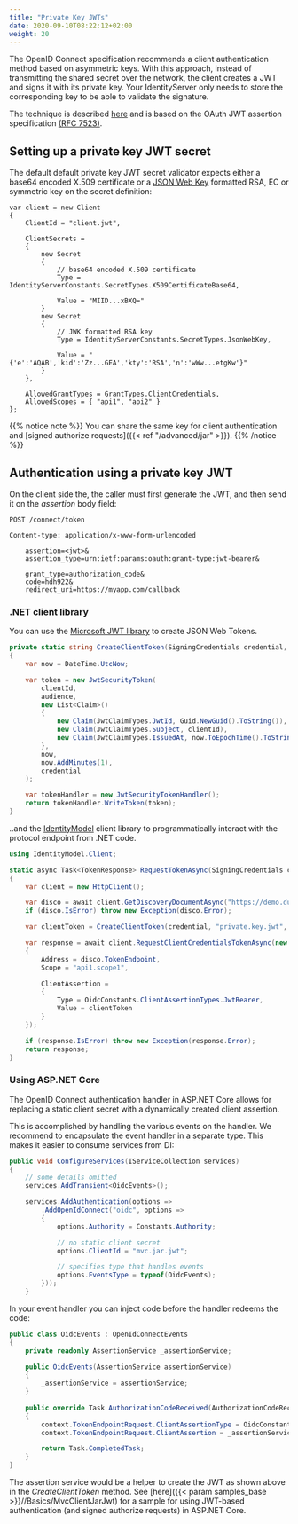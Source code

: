 ```yaml
---
title: "Private Key JWTs"
date: 2020-09-10T08:22:12+02:00
weight: 20
---
```


The OpenID Connect specification recommends a client authentication method based on asymmetric keys. With this approach, instead of transmitting the shared secret over the network, the client creates a JWT and signs it with its private key. Your IdentityServer only needs to store the corresponding key to be able to validate the signature.

The technique is described [here](https://openid.net/specs/openid-connect-core-1_0.html#ClientAuthentication) and is based on the OAuth JWT assertion specification [(RFC 7523)](https://tools.ietf.org/html/rfc7523).

## Setting up a private key JWT secret
The default default private key JWT secret validator expects either a base64 encoded X.509 certificate or a [JSON Web Key](https://tools.ietf.org/html/rfc7517) formatted RSA, EC or symmetric key on the secret definition:

    var client = new Client
    {
        ClientId = "client.jwt",

        ClientSecrets =
        {
            new Secret
            {
                // base64 encoded X.509 certificate
                Type = IdentityServerConstants.SecretTypes.X509CertificateBase64,

                Value = "MIID...xBXQ="
            }
            new Secret
            {
                // JWK formatted RSA key
                Type = IdentityServerConstants.SecretTypes.JsonWebKey,

                Value = "{'e':'AQAB','kid':'Zz...GEA','kty':'RSA','n':'wWw...etgKw'}"
            }
        },

        AllowedGrantTypes = GrantTypes.ClientCredentials,
        AllowedScopes = { "api1", "api2" }
    };

{{% notice note %}}
You can share the same key for client authentication and [signed authorize requests]({{< ref "/advanced/jar" >}}).
{{% /notice %}}

## Authentication using a private key JWT
On the client side the, the caller must first generate the JWT, and then send it on the *assertion* body field:

```
POST /connect/token

Content-type: application/x-www-form-urlencoded

    assertion=<jwt>&
    assertion_type=urn:ietf:params:oauth:grant-type:jwt-bearer&

    grant_type=authorization_code&
    code=hdh922&
    redirect_uri=https://myapp.com/callback
```

### .NET client library
You can use the [Microsoft JWT library](https://www.nuget.org/packages/System.IdentityModel.Tokens.Jwt/) to create JSON Web Tokens.

```cs
private static string CreateClientToken(SigningCredentials credential, string clientId, string audience)
{
    var now = DateTime.UtcNow;

    var token = new JwtSecurityToken(
        clientId,
        audience,
        new List<Claim>()
        {
            new Claim(JwtClaimTypes.JwtId, Guid.NewGuid().ToString()),
            new Claim(JwtClaimTypes.Subject, clientId),
            new Claim(JwtClaimTypes.IssuedAt, now.ToEpochTime().ToString(), ClaimValueTypes.Integer64)
        },
        now,
        now.AddMinutes(1),
        credential
    );

    var tokenHandler = new JwtSecurityTokenHandler();
    return tokenHandler.WriteToken(token);
}
```

..and the [IdentityModel](https://identitymodel.readthedocs.io) client library to programmatically interact with the protocol endpoint from .NET code. 

```cs
using IdentityModel.Client;

static async Task<TokenResponse> RequestTokenAsync(SigningCredentials credential)
{
    var client = new HttpClient();

    var disco = await client.GetDiscoveryDocumentAsync("https://demo.duendesoftware.com");
    if (disco.IsError) throw new Exception(disco.Error);

    var clientToken = CreateClientToken(credential, "private.key.jwt", disco.TokenEndpoint);

    var response = await client.RequestClientCredentialsTokenAsync(new ClientCredentialsTokenRequest
    {
        Address = disco.TokenEndpoint,
        Scope = "api1.scope1",

        ClientAssertion =
        {
            Type = OidcConstants.ClientAssertionTypes.JwtBearer,
            Value = clientToken
        }
    });

    if (response.IsError) throw new Exception(response.Error);
    return response;
}
```

### Using ASP.NET Core
The OpenID Connect authentication handler in ASP.NET Core allows for replacing a static client secret with a dynamically created client assertion.

This is accomplished by handling the various events on the handler. We recommend to encapsulate the event handler in a separate type. This makes it easier to consume services from DI:

```cs
public void ConfigureServices(IServiceCollection services)
{
    // some details omitted
    services.AddTransient<OidcEvents>();

    services.AddAuthentication(options =>
        .AddOpenIdConnect("oidc", options =>
        {
            options.Authority = Constants.Authority;

            // no static client secret        
            options.ClientId = "mvc.jar.jwt";

            // specifies type that handles events
            options.EventsType = typeof(OidcEvents);        
        }));
    }
```

In your event handler you can inject code before the handler redeems the code:

```cs
public class OidcEvents : OpenIdConnectEvents
{
    private readonly AssertionService _assertionService;

    public OidcEvents(AssertionService assertionService)
    {
        _assertionService = assertionService;
    }
    
    public override Task AuthorizationCodeReceived(AuthorizationCodeReceivedContext context)
    {
        context.TokenEndpointRequest.ClientAssertionType = OidcConstants.ClientAssertionTypes.JwtBearer;
        context.TokenEndpointRequest.ClientAssertion = _assertionService.CreateClientToken();

        return Task.CompletedTask;
    }
}
```

The assertion service would be a helper to create the JWT as shown above in the *CreateClientToken* method.
See [here]({{< param samples_base >}}//Basics/MvcClientJarJwt) for a sample for using JWT-based authentication (and signed authorize requests) in ASP.NET Core.